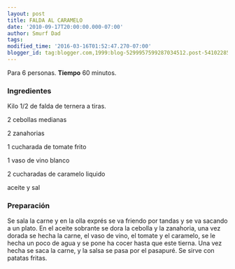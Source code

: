 ```yaml
---
layout: post
title: FALDA AL CARAMELO
date: '2010-09-17T20:00:00.000-07:00'
author: Smurf Dad
tags: 
modified_time: '2016-03-16T01:52:47.270-07:00'
blogger_id: tag:blogger.com,1999:blog-5299957599287034512.post-5410228517790306208
---
```


Para 6 personas.
<b>Tiempo</b> 60 minutos.

<h3>Ingredientes</h3>

Kilo 1/2 de falda de ternera a tiras.

2 cebollas medianas

2 zanahorias

1 cucharada de tomate frito

1 vaso de vino blanco

2 cucharadas de caramelo liquido

aceite y sal

<h3>Preparación</h3>

Se sala la carne y en la olla exprés se va friendo por tandas y se va sacando a un plato. En el aceite sobrante se dora la cebolla y la zanahoria, una vez dorada se hecha la carne, el vaso de vino, el tomate y el caramelo, se le hecha un poco de agua y se pone ha cocer hasta que este tierna. Una vez hecha se saca la carne, y la salsa se pasa por el pasapuré. Se sirve con patatas fritas.

